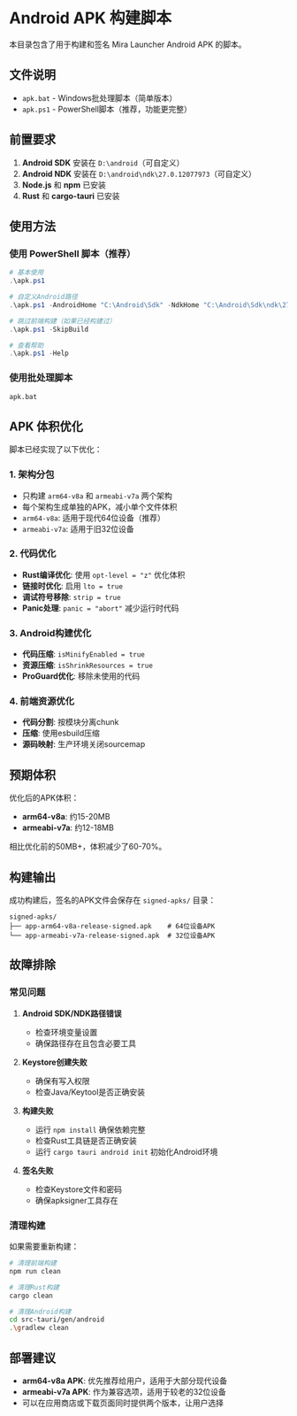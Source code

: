 # Android APK 构建脚本

本目录包含了用于构建和签名 Mira Launcher Android APK 的脚本。

## 文件说明

- `apk.bat` - Windows批处理脚本（简单版本）
- `apk.ps1` - PowerShell脚本（推荐，功能更完整）

## 前置要求

1. **Android SDK** 安装在 `D:\android`（可自定义）
2. **Android NDK** 安装在 `D:\android\ndk\27.0.12077973`（可自定义）
3. **Node.js** 和 **npm** 已安装
4. **Rust** 和 **cargo-tauri** 已安装

## 使用方法

### 使用 PowerShell 脚本（推荐）

```powershell
# 基本使用
.\apk.ps1

# 自定义Android路径
.\apk.ps1 -AndroidHome "C:\Android\Sdk" -NdkHome "C:\Android\Sdk\ndk\27.0.12077973"

# 跳过前端构建（如果已经构建过）
.\apk.ps1 -SkipBuild

# 查看帮助
.\apk.ps1 -Help
```

### 使用批处理脚本

```cmd
apk.bat
```

## APK 体积优化

脚本已经实现了以下优化：

### 1. 架构分包
- 只构建 `arm64-v8a` 和 `armeabi-v7a` 两个架构
- 每个架构生成单独的APK，减小单个文件体积
- `arm64-v8a`: 适用于现代64位设备（推荐）
- `armeabi-v7a`: 适用于旧32位设备

### 2. 代码优化
- **Rust编译优化**: 使用 `opt-level = "z"` 优化体积
- **链接时优化**: 启用 `lto = true`
- **调试符号移除**: `strip = true`
- **Panic处理**: `panic = "abort"` 减少运行时代码

### 3. Android构建优化
- **代码压缩**: `isMinifyEnabled = true`
- **资源压缩**: `isShrinkResources = true`
- **ProGuard优化**: 移除未使用的代码

### 4. 前端资源优化
- **代码分割**: 按模块分离chunk
- **压缩**: 使用esbuild压缩
- **源码映射**: 生产环境关闭sourcemap

## 预期体积

优化后的APK体积：
- **arm64-v8a**: 约15-20MB
- **armeabi-v7a**: 约12-18MB

相比优化前的50MB+，体积减少了60-70%。

## 构建输出

成功构建后，签名的APK文件会保存在 `signed-apks/` 目录：

```
signed-apks/
├── app-arm64-v8a-release-signed.apk    # 64位设备APK
└── app-armeabi-v7a-release-signed.apk  # 32位设备APK
```

## 故障排除

### 常见问题

1. **Android SDK/NDK路径错误**
   - 检查环境变量设置
   - 确保路径存在且包含必要工具

2. **Keystore创建失败**
   - 确保有写入权限
   - 检查Java/Keytool是否正确安装

3. **构建失败**
   - 运行 `npm install` 确保依赖完整
   - 检查Rust工具链是否正确安装
   - 运行 `cargo tauri android init` 初始化Android环境

4. **签名失败**
   - 检查Keystore文件和密码
   - 确保apksigner工具存在

### 清理构建

如果需要重新构建：

```bash
# 清理前端构建
npm run clean

# 清理Rust构建
cargo clean

# 清理Android构建
cd src-tauri/gen/android
.\gradlew clean
```

## 部署建议

- **arm64-v8a APK**: 优先推荐给用户，适用于大部分现代设备
- **armeabi-v7a APK**: 作为兼容选项，适用于较老的32位设备
- 可以在应用商店或下载页面同时提供两个版本，让用户选择
